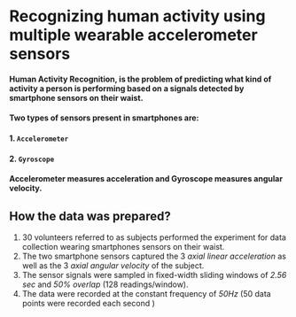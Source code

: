 # Recognizing human activity using multiple wearable accelerometer sensors
#### Human Activity Recognition, is the problem of predicting what kind of activity a person is performing based on a signals detected by smartphone sensors on their waist.
#### Two types of sensors present in smartphones are:
#### 1. `Accelerometer`
#### 2. `Gyroscope` 
#### Accelerometer measures acceleration and Gyroscope measures angular velocity.

## How the data was prepared?
1. 30 volunteers referred to as subjects  performed the experiment for data collection wearing smartphones sensors on their waist.
2. The two smartphone sensors captured the 3 *axial linear acceleration* as well as the 3 *axial angular velocity* of the subject.
3. The sensor signals were sampled in fixed-width sliding windows of *2.56 sec* and *50% overlap* (128 readings/window).
4. The data were recorded at the constant  frequency of *50Hz*  (50 data points  were recorded each second ) 
